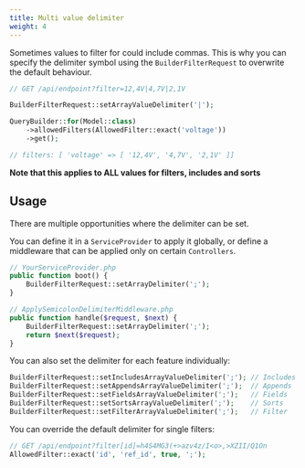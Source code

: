 ```yaml
---
title: Multi value delimiter
weight: 4
---
```


Sometimes values to filter for could include commas. This is why you can specify the delimiter symbol using the `BuilderFilterRequest` to overwrite the default behaviour.

```php
// GET /api/endpoint?filter=12,4V|4,7V|2,1V

BuilderFilterRequest::setArrayValueDelimiter('|');

QueryBuilder::for(Model::class)
    ->allowedFilters(AllowedFilter::exact('voltage'))
    ->get();

// filters: [ 'voltage' => [ '12,4V', '4,7V', '2,1V' ]]
```

__Note that this applies to ALL values for filters, includes and sorts__

## Usage 

There are multiple opportunities where the delimiter can be set.

You can define it in a `ServiceProvider` to apply it globally, or define a middleware that can be applied only on certain `Controllers`.
```php
// YourServiceProvider.php
public function boot() {
    BuilderFilterRequest::setArrayDelimiter(';');
}

// ApplySemicolonDelimiterMiddleware.php
public function handle($request, $next) {
    BuilderFilterRequest::setArrayDelimiter(';');
    return $next($request);
}
```

You can also set the delimiter for each feature individually:
```php
BuilderFilterRequest::setIncludesArrayValueDelimiter(';'); // Includes
BuilderFilterRequest::setAppendsArrayValueDelimiter(';');  // Appends
BuilderFilterRequest::setFieldsArrayValueDelimiter(';');   // Fields
BuilderFilterRequest::setSortsArrayValueDelimiter(';');    // Sorts
BuilderFilterRequest::setFilterArrayValueDelimiter(';');   // Filter
```

You can override the default delimiter for single filters:
```php
// GET /api/endpoint?filter[id]=h4S4MG3(+>azv4z/I<o>,>XZII/Q1On
AllowedFilter::exact('id', 'ref_id', true, ';');
```
